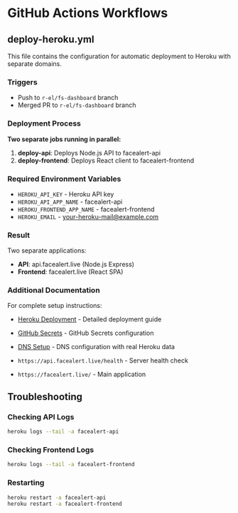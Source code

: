 # GitHub Actions Workflows

## deploy-heroku.yml

This file contains the configuration for automatic deployment to Heroku with separate domains.

### Triggers

- Push to `r-el/fs-dashboard` branch
- Merged PR to `r-el/fs-dashboard` branch

### Deployment Process

**Two separate jobs running in parallel:**

1. **deploy-api**: Deploys Node.js API to facealert-api
2. **deploy-frontend**: Deploys React client to facealert-frontend

### Required Environment Variables

- `HEROKU_API_KEY` - Heroku API key
- `HEROKU_API_APP_NAME` - facealert-api
- `HEROKU_FRONTEND_APP_NAME` - facealert-frontend
- `HEROKU_EMAIL` - <your-heroku-mail@example.com>

### Result

Two separate applications:

- **API**: api.facealert.live (Node.js Express)
- **Frontend**: facealert.live (React SPA)

### Additional Documentation

For complete setup instructions:

- [Heroku Deployment](../../fs-dashboard/docs/deploy/HEROKU_DEPLOY.md) - Detailed deployment guide
- [GitHub Secrets](../../fs-dashboard/docs/deploy/GITHUB_SECRETS.md) - GitHub Secrets configuration
- [DNS Setup](../../fs-dashboard/docs/deploy/DNS_SETUP.md) - DNS configuration with real Heroku data

- `https://api.facealert.live/health` - Server health check
- `https://facealert.live/` - Main application

## Troubleshooting

### Checking API Logs

```bash
heroku logs --tail -a facealert-api
```

### Checking Frontend Logs

```bash
heroku logs --tail -a facealert-frontend
```

### Restarting

```bash
heroku restart -a facealert-api
heroku restart -a facealert-frontend
```
